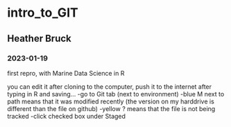 # intro_to_GIT
## Heather Bruck 
### 2023-01-19

first repro, with Marine Data Science in R

you can edit it after cloning to the computer, push it to the internet after typing in R and saving...
-go to Git tab (next to environment)
-blue M next to path means that it was modified recently (the version on my harddrive is different than the file on github)
-yellow ? means that the file is not being tracked
-click checked box under Staged